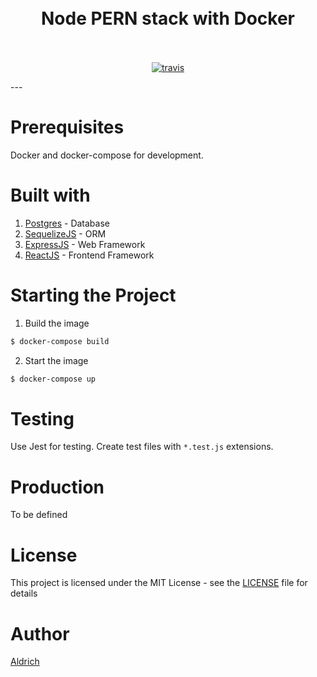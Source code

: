 <h1 align="center">
  <br>
  Node PERN stack with Docker
  <br>
  <br>
</h1>

<p align="center">
  <a href="https://travis-ci.org/aldrichvalentino/node-postgres"><img src="https://api.travis-ci.org/aldrichvalentino/node-postgres.svg?branch=master" alt="travis"></a>
</p>
---

# Prerequisites
Docker and docker-compose for development.

# Built with
1. [Postgres](https://www.postgresql.org/) - Database
2. [SequelizeJS](http://docs.sequelizejs.com/) - ORM
3. [ExpressJS](https://expressjs.com/) - Web Framework
4. [ReactJS](https://reactjs.org/) - Frontend Framework

# Starting the Project
1. Build the image
``` sh
$ docker-compose build
```
2. Start the image
``` sh
$ docker-compose up
```

# Testing
Use Jest for testing. Create test files with `*.test.js` extensions.

# Production
To be defined

# License
This project is licensed under the MIT License - see the [LICENSE](LICENSE) file for details

# Author
[Aldrich](https://github.com/aldrichvalentino)